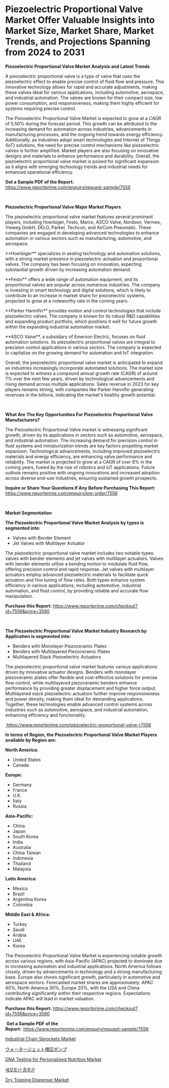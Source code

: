 <p><h1>Piezoelectric Proportional Valve Market Offer Valuable Insights into Market Size, Market Share, Market Trends, and Projections Spanning from 2024 to 2031</h1></p><p><strong>Piezoelectric Proportional Valve Market Analysis and Latest Trends</strong></p>
<p><p>A piezoelectric proportional valve is a type of valve that uses the piezoelectric effect to enable precise control of fluid flow and pressure. This innovative technology allows for rapid and accurate adjustments, making these valves ideal for various applications, including automotive, aerospace, and industrial automation. The valves are known for their compact size, low power consumption, and responsiveness, making them highly efficient for systems requiring precise control.</p><p>The Piezoelectric Proportional Valve Market is expected to grow at a CAGR of 5.50% during the forecast period. This growth can be attributed to the increasing demand for automation across industries, advancements in manufacturing processes, and the ongoing trend towards energy efficiency. Additionally, as industries adopt smart technologies and Internet of Things (IoT) solutions, the need for precise control mechanisms like piezoelectric valves is further amplified. Market players are also focusing on innovative designs and materials to enhance performance and durability. Overall, the piezoelectric proportional valve market is poised for significant expansion as it aligns with emerging technology trends and industrial needs for enhanced operational efficiency.</p></p>
<p><strong>Get a Sample PDF of the Report:&nbsp;</strong> <a href="https://www.reportprime.com/enquiry/request-sample/7556">https://www.reportprime.com/enquiry/request-sample/7556</a></p>
<p>&nbsp;</p>
<p><strong>Piezoelectric Proportional Valve Major Market Players</strong></p>
<p><p>The piezoelectric proportional valve market features several prominent players, including Hoerbiger, Festo, Marco, ASCO Valve, Nordson, Vermes, Vieweg GmbH, DELO, Parker, Techcon, and AirCom Pneumatic. These companies are engaged in developing advanced technologies to enhance automation in various sectors such as manufacturing, automotive, and aerospace.</p><p>**Hoerbiger** specializes in sealing technology and automation solutions, with a strong market presence in piezoelectric actuation and proportional valves. The company has been focusing on innovation, expecting substantial growth driven by increasing automation demand.</p><p>**Festo** offers a wide range of automation equipment, and its proportional valves are popular across numerous industries. The company is investing in smart technology and digital solutions, which is likely to contribute to an increase in market share for piezoelectric systems, projected to grow at a noteworthy rate in the coming years.</p><p>**Parker Hannifin** provides motion and control technologies that include piezoelectric valves. The company is known for its robust R&D capabilities and expanding product portfolio, which positions it well for future growth within the expanding industrial automation market.</p><p>**ASCO Valve**, a subsidiary of Emerson Electric, focuses on fluid automation solutions. Its piezoelectric proportional valves are integral to precision control applications in various sectors. The company is expected to capitalize on the growing demand for automation and IoT integration.</p><p>Overall, the piezoelectric proportional valve market is anticipated to expand as industries increasingly incorporate automated solutions. The market size is expected to witness a compound annual growth rate (CAGR) of around 7% over the next few years, driven by technological advancements and rising demand across multiple applications. Sales revenue in 2023 for key players remains strong, with companies like Parker Hannifin generating revenues in the billions, indicating the market's healthy growth potential.</p></p>
<p>&nbsp;</p>
<p><strong>What Are The Key Opportunities For Piezoelectric Proportional Valve Manufacturers?</strong></p>
<p><p>The Piezoelectric Proportional Valve market is witnessing significant growth, driven by its applications in sectors such as automotive, aerospace, and industrial automation. The increasing demand for precision control in fluid systems and miniaturization trends are key factors propelling market expansion. Technological advancements, including improved piezoelectric materials and energy efficiency, are enhancing valve performance and reliability. The market is projected to grow at a CAGR of over 8% in the coming years, fueled by the rise of robotics and IoT applications. Future outlook remains positive with ongoing innovations and increased adoption across diverse end-use industries, ensuring sustained growth prospects.</p></p>
<p><strong>Inquire or Share Your Questions If Any Before Purchasing This Report:</strong> <a href="https://www.reportprime.com/enquiry/pre-order/7556">https://www.reportprime.com/enquiry/pre-order/7556</a></p>
<p>&nbsp;</p>
<p><strong>Market Segmentation</strong></p>
<p><strong>The Piezoelectric Proportional Valve Market Analysis by types is segmented into:</strong></p>
<p><ul><li>Valves with Bender Element</li><li>Jet Valves with Multilayer Actuator</li></ul></p>
<p><p>The piezoelectric proportional valve market includes two notable types: valves with bender elements and jet valves with multilayer actuators. Valves with bender elements utilize a bending motion to modulate fluid flow, offering precision control and rapid response. Jet valves with multilayer actuators employ advanced piezoelectric materials to facilitate quick actuation and fine tuning of flow rates. Both types enhance system efficiency in various applications, including automotive, industrial automation, and fluid control, by providing reliable and accurate flow manipulation.</p></p>
<p><strong>Purchase this Report:&nbsp;</strong><a href="https://www.reportprime.com/checkout?id=7556&price=3590">https://www.reportprime.com/checkout?id=7556&price=3590</a></p>
<p>&nbsp;</p>
<p><strong>The Piezoelectric Proportional Valve Market Industry Research by Application is segmented into:</strong></p>
<p><ul><li>Benders with Monolayer Piezoceramic Plates</li><li>Benders with Multilayered Piezoceramic Plates</li><li>Multilayered Stack Piezoelectric Actuators</li></ul></p>
<p><p>The piezoelectric proportional valve market features various applications driven by innovative actuator designs. Benders with monolayer piezoceramic plates offer flexible and cost-effective solutions for precise flow control, while multilayered piezoceramic benders enhance performance by providing greater displacement and higher force output. Multilayered stack piezoelectric actuators further improve responsiveness and power density, making them ideal for demanding applications. Together, these technologies enable advanced control systems across industries such as automotive, aerospace, and industrial automation, enhancing efficiency and functionality.</p></p>
<p><a href="https://www.reportprime.com/piezoelectric-proportional-valve-r7556">&nbsp;https://www.reportprime.com/piezoelectric-proportional-valve-r7556</a></p>
<p><strong>In terms of Region, the Piezoelectric Proportional Valve Market Players available by Region are:</strong></p>
<p>
    <p> <strong> North America: </strong>
        <ul>
            <li>United States</li>
            <li>Canada</li>
        </ul>
        </p> 
    <p> <strong> Europe: </strong>
        <ul>
            <li>Germany</li>
            <li>France</li>
            <li>U.K.</li>
            <li>Italy</li>
            <li>Russia</li>
        </ul>
        </p> 
    <p> <strong> Asia-Pacific: </strong>
        <ul>
            <li>China</li>
            <li>Japan</li>
            <li>South Korea</li>
            <li>India</li>
            <li>Australia</li>
            <li>China Taiwan</li>
            <li>Indonesia</li>
            <li>Thailand</li>
            <li>Malaysia</li>
        </ul>
        </p> 
    <p> <strong> Latin America: </strong>
        <ul>
            <li>Mexico</li>
            <li>Brazil</li>
            <li>Argentina Korea</li>
            <li>Colombia</li>
        </ul>
        </p> 
    <p> <strong> Middle East & Africa: </strong>
        <ul>
            <li>Turkey</li>
            <li>Saudi</li>
            <li>Arabia</li>
            <li>UAE</li>
            <li>Korea</li>
        </ul>
    </p>
    </p>
<p><p>The Piezoelectric Proportional Valve Market is experiencing notable growth across various regions, with Asia-Pacific (APAC) projected to dominate due to increasing automation and industrial applications. North America follows closely, driven by advancements in technology and a strong manufacturing base. Europe also shows significant growth, particularly in automotive and aerospace sectors. Forecasted market shares are approximately: APAC 40%, North America 30%, Europe 20%, with the USA and China contributing significantly within their respective regions. Expectations indicate APAC will lead in market valuation.</p></p>
<p><strong>Purchase this Report: </strong><a href="https://www.reportprime.com/checkout?id=7556&price=3590">https://www.reportprime.com/checkout?id=7556&price=3590</a></p>
<p>&nbsp;<strong>Get a Sample PDF of the Report:&nbsp;&nbsp;</strong><a href="https://www.reportprime.com/enquiry/request-sample/7556">https://www.reportprime.com/enquiry/request-sample/7556</a></p>
<p><strong></strong></p>
<p><p><a href="https://medium.com/@philipwolf32/industrial-chain-sprockets-market-size-market-segmentation-market-trends-and-growth-analysis-bce03f1f319d">Industrial Chain Sprockets Market</a></p><p><a href="https://medium.com/@val0mzimin/%E3%82%A6%E3%82%A9%E3%83%BC%E3%82%BF%E3%83%BC%E3%82%B8%E3%82%A7%E3%83%83%E3%83%88%E5%A2%97%E5%BC%B7%E3%83%9D%E3%83%B3%E3%83%97%E7%94%A3%E6%A5%AD%E3%81%AB%E3%81%8A%E3%81%91%E3%82%8B%E6%B4%9E%E5%AF%9F-%E5%B8%82%E5%A0%B4%E3%81%AE%E8%B2%A1%E5%8B%99%E7%8A%B6%E6%B3%81-%E5%B8%82%E5%A0%B4%E8%A6%8F%E6%A8%A1-2031%E5%B9%B4%E3%81%BE%E3%81%A7%E3%81%AE%E5%8F%8E%E7%9B%8A%E5%88%86%E6%9E%90-ce577d811aa6">ウォータージェット増圧ポンプ</a></p><p><a href="https://issuu.com/reportprime-2/docs/dna-testing-for-personalized-nutrit_fff9eb8204f08e">DNA Testing for Personalized Nutrition Market</a></p><p><a href="https://medium.com/@nazminrahman651/%EC%84%B8%EB%A1%9C%ED%86%A0%EB%8B%8C-%EC%A6%9D%ED%9B%84%EA%B5%B0-%EC%8B%9C%EC%9E%A5-%EC%97%AD%ED%95%99-%EB%B0%8F-%EC%84%B1%EC%9E%A5-%EB%8F%99%EB%A0%A5-%EB%B6%84%EC%84%9D%EA%B3%BC-2024%EB%85%84%EB%B6%80%ED%84%B0-2031%EB%85%84%EA%B9%8C%EC%A7%80%EC%9D%98-%EC%98%88%EC%B8%A1-c7519b4450c5">세로토닌 증후군</a></p><p><a href="https://medium.com/@philipwolf32/dry-topping-dispenser-market-size-share-trends-analysis-report-by-product-abbcf1a42434">Dry Topping Dispenser Market</a></p></p>
